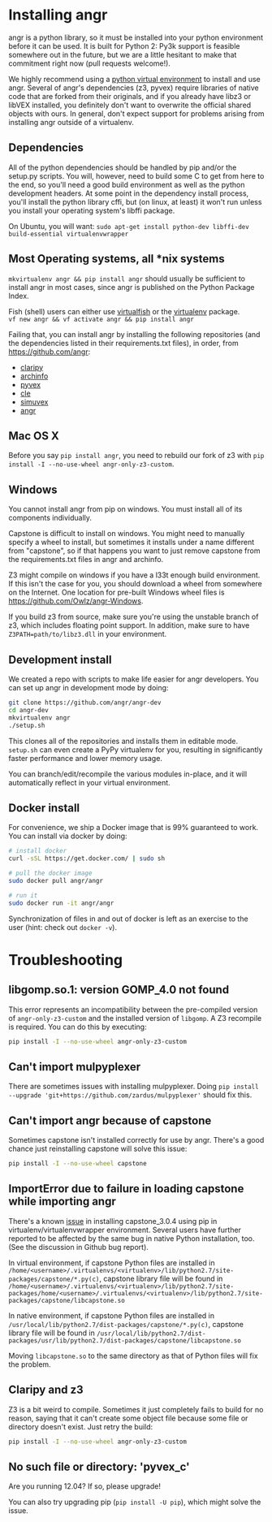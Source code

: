 # Installing angr

angr is a python library, so it must be installed into your python environment before it can be used.
It is built for Python 2: Py3k support is feasible somewhere out in the future, but we are a little hesitant to make that commitment right now (pull requests welcome!).

We highly recommend using a [python virtual environment](https://virtualenvwrapper.readthedocs.org/en/latest/) to install and use angr.
Several of angr's dependencies (z3, pyvex) require libraries of native code that are forked from their originals, and if you already have libz3 or libVEX installed, you definitely don't want to overwrite the official shared objects with ours.
In general, don't expect support for problems arising from installing angr outside of a virtualenv.

## Dependencies

All of the python dependencies should be handled by pip and/or the setup.py scripts.
You will, however, need to build some C to get from here to the end, so you'll need a good build environment as well as the python development headers.
At some point in the dependency install process, you'll install the python library cffi, but (on linux, at least) it won't run unless you install your operating system's libffi package.

On Ubuntu, you will want: `sudo apt-get install python-dev libffi-dev build-essential virtualenvwrapper`

## Most Operating systems, all \*nix systems

`mkvirtualenv angr && pip install angr` should usually be sufficient to install angr in most cases, since angr is published on the Python Package Index.

Fish (shell) users can either use [virtualfish](https://github.com/adambrenecki/virtualfish) or the [virtualenv](https://pypi.python.org/pypi/virtualenv) package.<br>
`vf new angr && vf activate angr && pip install angr`

Failing that, you can install angr by installing the following repositories (and the dependencies listed in their requirements.txt files), in order, from https://github.com/angr:

- [claripy](https://github.com/angr/claripy)
- [archinfo](https://github.com/angr/archinfo)
- [pyvex](https://github.com/angr/pyvex)
- [cle](https://github.com/angr/cle)
- [simuvex](https://github.com/angr/simuvex)
- [angr](https://github.com/angr/angr)

## Mac OS X

Before you say `pip install angr`, you need to rebuild our fork of z3 with `pip install -I --no-use-wheel angr-only-z3-custom`.

## Windows

You cannot install angr from pip on windows.
You must install all of its components individually.

Capstone is difficult to install on windows.
You might need to manually specify a wheel to install, but sometimes it installs under a name different from "capstone", so if that happens you want to just remove capstone from the requirements.txt files in angr and archinfo.

Z3 might compile on windows if you have a l33t enough build environment.
If this isn't the case for you, you should download a wheel from somewhere on the Internet.
One location for pre-built Windows wheel files is <https://github.com/Owlz/angr-Windows>.

If you build z3 from source, make sure you're using the unstable branch of z3, which includes floating point support.
In addition, make sure to have `Z3PATH=path/to/libz3.dll` in your environment.

## Development install

We created a repo with scripts to make life easier for angr developers.
You can set up angr in development mode by doing:

```bash
git clone https://github.com/angr/angr-dev
cd angr-dev
mkvirtualenv angr
./setup.sh
```

This clones all of the repositories and installs them in editable mode.
`setup.sh` can even create a PyPy virtualenv for you, resulting in significantly faster performance and lower memory usage.

You can branch/edit/recompile the various modules in-place, and it will automatically reflect in your virtual environment.

## Docker install

For convenience, we ship a Docker image that is 99% guaranteed to work.
You can install via docker by doing:

```bash
# install docker
curl -sSL https://get.docker.com/ | sudo sh

# pull the docker image
sudo docker pull angr/angr

# run it
sudo docker run -it angr/angr
```

Synchronization of files in and out of docker is left as an exercise to the user (hint: check out `docker -v`).

# Troubleshooting

## libgomp.so.1: version GOMP_4.0 not found
This error represents an incompatibility between the pre-compiled version of `angr-only-z3-custom` and the installed version of `libgomp`. A Z3 recompile is required. You can do this by executing:

```bash
pip install -I --no-use-wheel angr-only-z3-custom
```

## Can't import mulpyplexer
There are sometimes issues with installing mulpyplexer. Doing `pip install --upgrade 'git+https://github.com/zardus/mulpyplexer'` should fix this.

## Can't import angr because of capstone
Sometimes capstone isn't installed correctly for use by angr. There's a good chance just reinstalling capstone will solve this issue:

```bash
pip install -I --no-use-wheel capstone
```

## ImportError due to failure in loading capstone while importing angr
There's a known [issue](https://github.com/aquynh/capstone/issues/445) in installing capstone_3.0.4 using pip in virtualenv/virtualenvwrapper environment. Several users have further reported to be affected by the same bug in native Python installation, too. (See the discussion in Github bug report).

In virtual environment, if capstone Python files are installed in `/home/<username>/.virtualenvs/<virtualenv>/lib/python2.7/site-packages/capstone/*.py(c)`, capstone library file will be found in `/home/<username>/.virtualenvs/<virtualenv>/lib/python2.7/site-packages/home/<username>/.virtualenvs/<virtualenv>/lib/python2.7/site-packages/capstone/libcapstone.so`

In native environment, if capstone Python files are installed in `/usr/local/lib/python2.7/dist-packages/capstone/*.py(c)`, capstone library file will be found in `/usr/local/lib/python2.7/dist-packages/usr/lib/python2.7/dist-packages/capstone/libcapstone.so`

Moving `libcapstone.so` to the same directory as that of Python files will fix the problem.

## Claripy and z3
Z3 is a bit weird to compile. Sometimes it just completely fails to build for
no reason, saying that it can't create some object file because some file or
directory doesn't exist. Just retry the build:

```bash
pip install -I --no-use-wheel angr-only-z3-custom
```

## No such file or directory: 'pyvex_c'

Are you running 12.04? If so, please upgrade!

You can also try upgrading pip (`pip install -U pip`), which might solve the issue.
